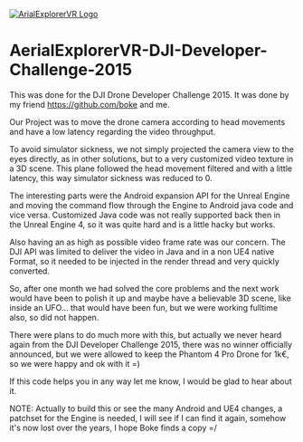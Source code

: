 [![ArialExplorerVR Logo](AerialExplorerSplash.png)](https://raw.githubusercontent.com/MarcelBlanck/AerialExplorerVR-DJI-Developer-Challenge-2015/master/Art/Splash/AerialExplorerSplash.png)

# AerialExplorerVR-DJI-Developer-Challenge-2015

This was done for the DJI Drone Developer Challenge 2015. It was done by my friend https://github.com/boke and me.

Our Project was to move the drone camera according to head movements and have a low latency regarding the video throughput. 

To avoid simulator sickness, we not simply projected the camera view to the eyes directly, as in other solutions, but to a very customized video texture in a 3D scene. This plane followed the head movement filtered and with a little latency, this way simulator sickness was reduced to 0.

The interesting parts were the Android expansion API for the Unreal Engine and moving the command flow through the Engine to Android java code and vice versa. Customized Java code was not really supported back then in the Unreal Engine 4, so it was quite hard and is a little hacky but works.

Also having an as high as possible video frame rate was our concern. The DJI API was limited to deliver the video in Java and in a non UE4 native Format, so it needed to be injected in the render thread and very quickly converted.

So, after one month we had solved the core problems and the next work would have been to polish it up and maybe have a believable 3D scene, like inside an UFO... that would have been fun, but we were working fulltime also, so did not happen.

There were plans to do much more with this, but actually we never heard again from the DJI Developer Challenge 2015, there was no winner officially announced, but we were allowed to keep the Phantom 4 Pro Drone for 1k€, so we were happy and ok with it =)

If this code helps you in any way let me know, I would be glad to hear about it.


NOTE: Actually to build this or see the many Android and UE4 changes, a patchset for the Engine is needed, I will see if I can find it again, somehow it's now lost over the years, I hope Boke finds a copy =/